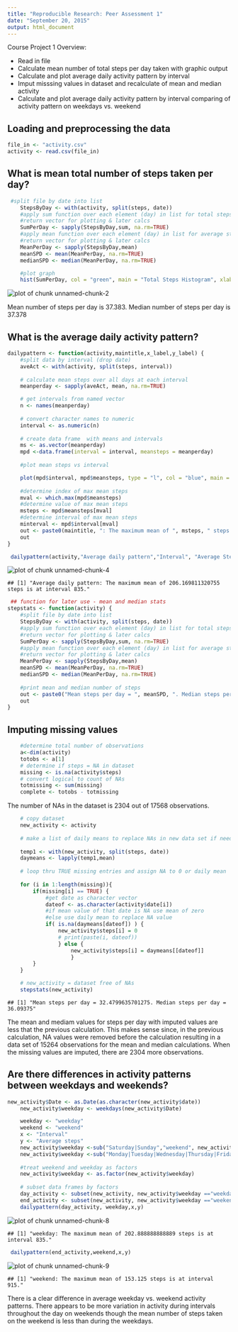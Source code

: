 ```yaml
---
title: "Reproducible Research: Peer Assessment 1"
date: "September 20, 2015"
output: html_document
---
```


Course Project 1 Overview: 
- Read in file
- Calculate mean number of total steps per day taken with graphic output 
- Calculate and plot average daily activity pattern by interval
- Imput misssing values in dataset and recalculate of mean and median activity
- Calculate and plot average daily activity pattern by interval comparing of activity pattern on weekdays vs. weekend

## Loading and preprocessing the data


```r
file_in <- "activity.csv" 
activity <- read.csv(file_in)
```


## What is mean total number of steps taken per day?



```r
 #split file by date into list
    StepsByDay <- with(activity, split(steps, date))
    #apply sum function over each element (day) in list for total steps
    #return vector for plotting & later calcs
    SumPerDay <- sapply(StepsByDay,sum, na.rm=TRUE)
    #apply mean function over each element (day) in list for average steps/day
    #return vector for plotting & later calcs
    MeanPerDay <- sapply(StepsByDay,mean)
    meanSPD <- mean(MeanPerDay, na.rm=TRUE)
    medianSPD <- median(MeanPerDay, na.rm=TRUE)

    #plot graph
    hist(SumPerDay, col = "green", main = "Total Steps Histogram", xlab = "Total Steps per Day")
```

![plot of chunk unnamed-chunk-2](figure/unnamed-chunk-2-1.png) 

Mean number of steps per day is 37.383. Median number of steps per day is 37.378

## What is the average daily activity pattern?

```r
dailypattern <- function(activity,maintitle,x_label,y_label) {
    #split data by interval (drop date)
    aveAct <- with(activity, split(steps, interval))
    
    # calculate mean steps over all days at each interval
    meanperday <- sapply(aveAct, mean, na.rm=TRUE)

    # get intervals from named vector
    n <- names(meanperday)
    
    # convert character names to numeric
    interval <- as.numeric(n)
    
    # create data frame  with means and intervals
    ms <- as.vector(meanperday)
    mpd <-data.frame(interval = interval, meansteps = meanperday)
    
    #plot mean steps vs interval

    plot(mpd$interval, mpd$meansteps, type = "l", col = "blue", main = maintitle, xlab = x_label, ylab = y_label)
    
    #determine index of max mean steps
    mval <- which.max(mpd$meansteps)
    #determine value of max mean steps
    msteps <- mpd$meansteps[mval]
    #determine interval of max mean steps
    minterval <- mpd$interval[mval]
    out <- paste0(maintitle, ": The maximum mean of ", msteps, " steps is at interval ", minterval, ".")
    out
}
```


```r
 dailypattern(activity,"Average daily pattern","Interval", "Average Steps")
```

![plot of chunk unnamed-chunk-4](figure/unnamed-chunk-4-1.png) 

```
## [1] "Average daily pattern: The maximum mean of 206.169811320755 steps is at interval 835."
```


```r
 ## function for later use - mean and median stats
stepstats <- function(activity) {
    #split file by date into list
    StepsByDay <- with(activity, split(steps, date))
    #apply sum function over each element (day) in list for total steps
    #return vector for plotting & later calcs
    SumPerDay <- sapply(StepsByDay,sum, na.rm=TRUE)
    #apply mean function over each element (day) in list for average steps/day
    #return vector for plotting & later calcs
    MeanPerDay <- sapply(StepsByDay,mean)
    meanSPD <- mean(MeanPerDay, na.rm=TRUE)
    medianSPD <- median(MeanPerDay, na.rm=TRUE)
    
    #print mean and median number of steps
    out <- paste0("Mean steps per day = ", meanSPD, ". Median steps per day = ", medianSPD)
    out
}
```
## Imputing missing values

```r
    #determine total number of observations
    a<-dim(activity)
    totobs <- a[1]
    # determine if steps = NA in dataset
    missing <- is.na(activity$steps)
    # convert logical to count of NAs
    totmissing <- sum(missing)
    complete <- totobs - totmissing
```

The number of NAs in the dataset is 2304 out of 17568 observations.


```r
    # copy dataset
    new_activity <- activity
    
    # make a list of daily means to replace NAs in new data set if needed
    
    temp1 <- with(new_activity, split(steps, date))
    daymeans <- lapply(temp1,mean)
    
    # loop thru TRUE missing entries and assign NA to 0 or daily mean
    
    for (i in 1:length(missing)){
        if(missing[i] == TRUE) {
            #get date as character vector
            dateof <- as.character(activity$date[i])
            #if mean value of that date is NA use mean of zero
            #else use daily mean to replace NA value
            if( is.na(daymeans[dateof]) ) {
                new_activity$steps[i] = 0
                # print(paste(i, dateof))
                } else {
                    new_activity$steps[i] = daymeans[[dateof]]
                    }
        }
    }

    # new_activity = dataset free of NAs
    stepstats(new_activity)
```

```
## [1] "Mean steps per day = 32.4799635701275. Median steps per day = 36.09375"
```
The mean and mediam values for steps per day with imputed values are less that the previous calculation. This makes sense since, in the previous calculation,  NA values were removed before the calculation resulting in a data set of 15264 observations for the mean and median calculations. When the missing values are imputed, there are 2304 more observations.

## Are there differences in activity patterns between weekdays and weekends?


```r
new_activity$Date <- as.Date(as.character(new_activity$date))
    new_activity$weekday <- weekdays(new_activity$Date)

    weekday <- "weekday"
    weekend <- "weekend"
    x <- "Interval"
    y <- "Average steps"
    new_activity$weekday <-sub("Saturday|Sunday","weekend", new_activity$weekday,)
    new_activity$weekday <-sub("Monday|Tuesday|Wednesday|Thursday|Friday","weekday", new_activity$weekday,)
    
    #treat weekend and weekday as factors
    new_activity$weekday <- as.factor(new_activity$weekday)
    
    # subset data frames by factors
    day_activity <- subset(new_activity, new_activity$weekday =="weekday")
    end_activity <- subset(new_activity, new_activity$weekday =="weekend")
    dailypattern(day_activity, weekday,x,y)
```

![plot of chunk unnamed-chunk-8](figure/unnamed-chunk-8-1.png) 

```
## [1] "weekday: The maximum mean of 202.888888888889 steps is at interval 835."
```


```r
 dailypattern(end_activity,weekend,x,y)
```

![plot of chunk unnamed-chunk-9](figure/unnamed-chunk-9-1.png) 

```
## [1] "weekend: The maximum mean of 153.125 steps is at interval 915."
```
There is a clear difference in average weekday vs. weekend activity patterns. There appears to be more variation in activity during intervals throughout the day on weekends though the mean number of steps taken on the weekend is less than during the weekdays.
